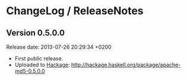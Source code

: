 # ChangeLog / ReleaseNotes

## Version 0.5.0.0

Release date: 2013-07-26 20:29:34 +0200

* First public release.
* Uploaded to [Hackage][]:
  <http://hackage.haskell.org/package/apache-md5-0.5.0.0>


[Hackage]:
  http://hackage.haskell.org/ "HackageDB (or just Hackage) is a collection of
  releases of Haskell packages."
